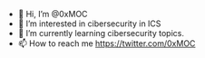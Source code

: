 - 👋 Hi, I’m @0xMOC
- 👀 I’m interested in cibersecurity in ICS
- 🌱 I’m currently learning cibersecurity topics.
- 📫 How to reach me https://twitter.com/0xMOC
